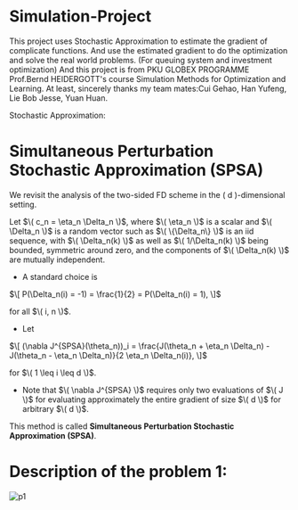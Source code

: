 # Simulation-Project
This project uses Stochastic Approximation to estimate the gradient of complicate functions. And use the estimated gradient to do the optimization and solve the real world problems. 
(For queuing system and investment optimization)
And this project is from PKU GLOBEX PROGRAMME Prof.Bernd HEIDERGOTT's course Simulation Methods for Optimization and Learning.
At least, sincerely thanks my team mates:Cui Gehao, Han Yufeng, Lie Bob Jesse, Yuan Huan.

Stochastic Approximation:
#  **Simultaneous Perturbation Stochastic Approximation (SPSA)**

We revisit the analysis of the two-sided FD scheme in the \( d \)-dimensional setting.

Let $\( c_n = \eta_n \Delta_n \)$, where $\( \eta_n \)$ is a scalar and $\( \Delta_n \)$ is a random vector such as $\( \{\Delta_n\} \)$ is an iid sequence, with $\( \Delta_n(k) \)$ as well as $\( 1/\Delta_n(k) \)$ being bounded, symmetric around zero, and the components of $\( \Delta_n(k) \)$ are mutually independent.

- A standard choice is 

$\[
P(\Delta_n(i) = -1) = \frac{1}{2} = P(\Delta_n(i) = 1),
\]$

for all $\( i, n \)$.

- Let 

$\[
(\nabla J^{SPSA}(\theta_n))_i = \frac{J(\theta_n + \eta_n \Delta_n) - J(\theta_n - \eta_n \Delta_n)}{2 \eta_n \Delta_n(i)},
\]$

for $\( 1 \leq i \leq d \)$.

- Note that $\( \nabla J^{SPSA} \)$ requires only two evaluations of $\( J \)$ for evaluating approximately the entire gradient of size $\( d \)$ for arbitrary $\( d \)$.

This method is called **Simultaneous Perturbation Stochastic Approximation (SPSA)**.

# Description of the problem 1:
![p1]()
 
